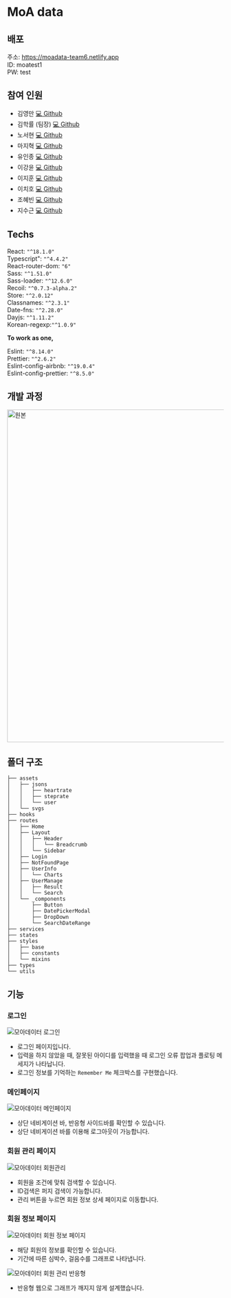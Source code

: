 # MoA data
## 배포
주소: https://moadata-team6.netlify.app \
ID: moatest1\
PW: test

## 참여 인원

 - 김영만 [💻 Github](https://github.com/sksn12)
 - 김학률 (팀장) [💻 Github](https://github.com/markyul)
 - 노서현 [💻 Github](https://github.com/Seohyun-Roh)
 - 마지혁 [💻 Github](https://github.com/majih93)
 - 유인종 [💻 Github](https://github.com/in3166)
 - 이강윤 [💻 Github](https://github.com/rkddbs1031)
 - 이지훈 [💻 Github](https://github.com/jihun1233)
 - 이치호 [💻 Github](https://github.com/usernamechiho)
 - 조혜빈 [💻 Github](https://github.com/hyebin829)
 - 지수근 [💻 Github](https://github.com/jsg0629)

## Techs

React: `"^18.1.0"` <br/>
Typescript": `"^4.4.2"` <br/>
React-router-dom: `"6"` <br/>
Sass: `"^1.51.0"` <br/>
Sass-loader: `"^12.6.0"` <br/>
Recoil: `"^0.7.3-alpha.2"`<br/>
Store: `"^2.0.12"` <br/>
Classnames: `"^2.3.1"` <br/>
Date-fns: `"^2.28.0"` <br/>
Dayjs: `"^1.11.2"` <br/>
Korean-regexp:`"^1.0.9"` <br/>

**To work as one,**

Eslint: `"^8.14.0"` <br/>
Prettier: `"^2.6.2"` <br/>
Eslint-config-airbnb: `"^19.0.4"` <br/>
Eslint-config-prettier: `"^8.5.0"` <br/>


## 개발 과정
<img width="772" alt="원본" src="https://user-images.githubusercontent.com/87627359/171991730-5d0f94dc-90f1-4029-9c5c-4ea5e2775fbf.png">


## 폴더 구조
```
├── assets
│   ├── jsons
│   │   ├── heartrate
│   │   ├── steprate
│   │   └── user
│   └── svgs
├── hooks
├── routes
│   ├── Home
│   ├── Layout
│   │   ├── Header
│   │   │   └── Breadcrumb
│   │   └── Sidebar
│   ├── Login
│   ├── NotFoundPage
│   ├── UserInfo
│   │   └── Charts
│   ├── UserManage
│   │   ├── Result
│   │   └── Search
│   └── _components
│       ├── Button
│       ├── DatePickerModal
│       ├── DropDown
│       └── SearchDateRange
├── services
├── states
├── styles
│   ├── base
│   ├── constants
│   └── mixins
├── types
└── utils
```

## 기능
### 로그인
![모아데이터 로그인](https://user-images.githubusercontent.com/87627359/171990960-e7475650-d758-4e29-9b31-2cd06fa2e419.gif)

- 로그인 페이지입니다.
- 입력을 하지 않았을 때, 잘못된 아이디를 입력했을 때 로그인 오류 팝업과 플로팅 메세지가 나타납니다.
- 로그인 정보를 기억하는 `Remember Me` 체크박스를 구현했습니다.

### 메인페이지
![모아데이터 메인페이지](https://user-images.githubusercontent.com/87627359/171991192-a6f8e295-0d7b-4a72-a5c1-0bda6a836d85.gif)

- 상단 네비게이션 바, 반응형 사이드바를 확인할 수 있습니다.
- 상단 네비게이션 바를 이용해 로그아웃이 가능합니다.

### 회원 관리 페이지
![모아데이터 회원관리](https://user-images.githubusercontent.com/87627359/171991269-a16ca37e-1d5b-4298-8093-c7a9a6086f2a.gif)

- 회원을 조건에 맞춰 검색할 수 있습니다.
- ID검색은 퍼지 검색이 가능합니다.
- 관리 버튼을 누르면 회원 정보 상세 페이지로 이동합니다.

### 회원 정보 페이지
![모아데이터 회원 정보 페이지](https://user-images.githubusercontent.com/87627359/171991440-43667168-b8bd-408e-88f5-507997df69fa.gif)

- 해당 회원의 정보를 확인할 수 있습니다.
- 기간에 따른 심박수, 걸음수를 그래프로 나타냅니다.

![모아데이터 회원 관리 반응형](https://user-images.githubusercontent.com/87627359/171991520-e33cab2e-0501-4622-bbc1-d18aa1bff4ac.gif)

- 반응형 웹으로 그래프가 깨지지 않게 설계했습니다.
